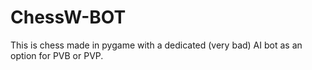 # ChessW-BOT
This is chess made in pygame with a dedicated (very bad) AI bot as an option for PVB or PVP.
